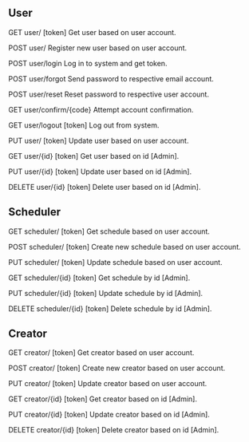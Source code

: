 User
----
GET user/
  [token] Get user based on user account.

POST user/
  Register new user based on user account.

POST user/login
  Log in to system and get token.

POST user/forgot
  Send password to respective email account.

POST user/reset
  Reset password to respective user account.

GET user/confirm/{code}
  Attempt account confirmation.

GET user/logout
  [token] Log out from system.

PUT user/
  [token] Update user based on user account.

GET user/{id}
  [token] Get user based on id [Admin].

PUT user/{id}
  [token] Update user based on id [Admin].

DELETE user/{id}
  [token] Delete user based on id [Admin].

Scheduler
---------
GET scheduler/
  [token] Get schedule based on user account.

POST scheduler/
  [token] Create new schedule based on user account.

PUT scheduler/
  [token] Update schedule based on user account.

GET scheduler/{id}
  [token] Get schedule by id [Admin].

PUT scheduler/{id}
  [token] Update schedule by id [Admin].

DELETE scheduler/{id}
  [token] Delete schedule by id [Admin].

Creator
-------
GET creator/
  [token] Get creator based on user account.

POST creator/
  [token] Create new creator based on user account.

PUT creator/
  [token] Update creator based on user account.

GET creator/{id}
  [token] Get creator based on id [Admin].

PUT creator/{id}
  [token] Update creator based on id [Admin].

DELETE creator/{id}
  [token] Delete creator based on id [Admin].